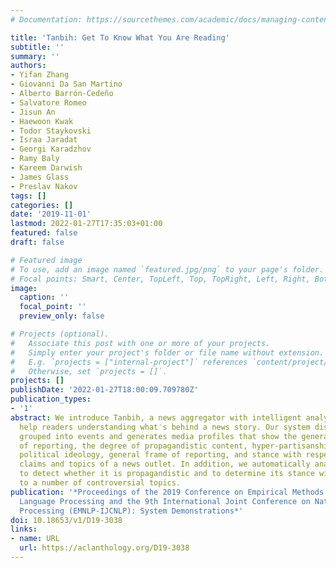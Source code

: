 ```yaml
---
# Documentation: https://sourcethemes.com/academic/docs/managing-content/

title: 'Tanbih: Get To Know What You Are Reading'
subtitle: ''
summary: ''
authors:
- Yifan Zhang
- Giovanni Da San Martino
- Alberto Barrón-Cedeño
- Salvatore Romeo
- Jisun An
- Haewoon Kwak
- Todor Staykovski
- Israa Jaradat
- Georgi Karadzhov
- Ramy Baly
- Kareem Darwish
- James Glass
- Preslav Nakov
tags: []
categories: []
date: '2019-11-01'
lastmod: 2022-01-27T17:35:03+01:00
featured: false
draft: false

# Featured image
# To use, add an image named `featured.jpg/png` to your page's folder.
# Focal points: Smart, Center, TopLeft, Top, TopRight, Left, Right, BottomLeft, Bottom, BottomRight.
image:
  caption: ''
  focal_point: ''
  preview_only: false

# Projects (optional).
#   Associate this post with one or more of your projects.
#   Simply enter your project's folder or file name without extension.
#   E.g. `projects = ["internal-project"]` references `content/project/deep-learning/index.md`.
#   Otherwise, set `projects = []`.
projects: []
publishDate: '2022-01-27T18:00:09.709780Z'
publication_types:
- '1'
abstract: We introduce Tanbih, a news aggregator with intelligent analysis tools to
  help readers understanding what′s behind a news story. Our system displays news
  grouped into events and generates media profiles that show the general factuality
  of reporting, the degree of propagandistic content, hyper-partisanship, leading
  political ideology, general frame of reporting, and stance with respect to various
  claims and topics of a news outlet. In addition, we automatically analyse each article
  to detect whether it is propagandistic and to determine its stance with respect
  to a number of controversial topics.
publication: '*Proceedings of the 2019 Conference on Empirical Methods in Natural
  Language Processing and the 9th International Joint Conference on Natural Language
  Processing (EMNLP-IJCNLP): System Demonstrations*'
doi: 10.18653/v1/D19-3038
links:
- name: URL
  url: https://aclanthology.org/D19-3038
---
```

